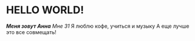 # HELLO WORLD!

**_Меня зовут Анна_**
_Мне 31_
Я люблю кофе, учиться и музыку
А еще лучше это все совмещать!
